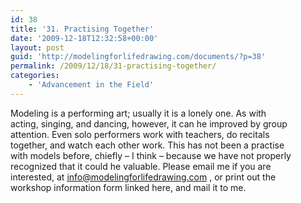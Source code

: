 ```yaml
---
id: 38
title: '31. Practising Together'
date: '2009-12-18T12:32:58+00:00'
layout: post
guid: 'http://modelingforlifedrawing.com/documents/?p=38'
permalink: /2009/12/18/31-practising-together/
categories:
    - 'Advancement in the Field'
---
```


Modeling is a performing art; usually it is a lonely one. As with  
acting, singing, and dancing, however, it can he improved by group  
attention. Even solo performers work with teachers, do recitals  
together, and watch each other work. This has not been a practise  
with models before, chiefly – I think – because we have not properly  
recognized that it could he valuable. Please email me if you are  
interested, at <info@modelingforlifedrawing.com> , or print out the  
workshop information form linked here, and mail it to me.